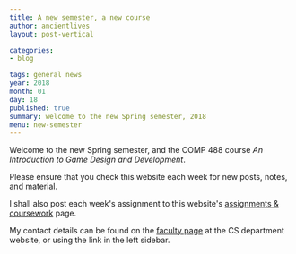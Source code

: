 ```yaml
---
title: A new semester, a new course
author: ancientlives
layout: post-vertical

categories:
- blog

tags: general news
year: 2018
month: 01
day: 18
published: true
summary: welcome to the new Spring semester, 2018
menu: new-semester
---
```


Welcome to the new Spring semester, and the COMP 488 course *An Introduction to Game Design and Development*.

Please ensure that you check this website each week for new posts, notes, and material.

I shall also post each week's assignment to this website's [assignments & coursework](/assignments) page.

My contact details can be found on the [faculty page](http://www.luc.edu/cs/people/ftfaculty/haywardnicholas.shtml) at the CS department website, or using the link in the left sidebar.

